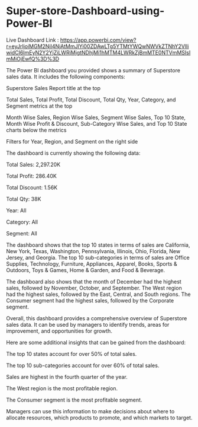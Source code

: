 # Super-store-Dashboard-using-Power-BI

Live Dashboard Link : https://app.powerbi.com/view?r=eyJrIjoiMGM2NjI4NjAtMmJlYi00ZDAwLTg5YTMtYWQwNWVkZTNhY2VlIiwidCI6ImEyN2Y2YjZiLWRjMjgtNDhjMi1hMTM4LWRkZjBmMTE0NTVmMSIsImMiOjEwfQ%3D%3D

The Power BI dashboard you provided shows a summary of Superstore sales data. It includes the following components:

Superstore Sales Report title at the top

Total Sales, Total Profit, Total Discount, Total Qty, Year, Category, and Segment metrics at the top

Month Wise Sales, Region Wise Sales, Segment Wise Sales, Top 10 State, Month Wise Profit & Discount, Sub-Category Wise Sales, and Top 10 State charts below the metrics

Filters for Year, Region, and Segment on the right side

The dashboard is currently showing the following data:

Total Sales: 2,297.20K

Total Profit: 286.40K

Total Discount: 1.56K

Total Qty: 38K

Year: All

Category: All

Segment: All

The dashboard shows that the top 10 states in terms of sales are California, New York, Texas, Washington, Pennsylvania, Illinois, Ohio, Florida, New Jersey, and Georgia. The top 10 sub-categories in terms of 
sales are Office Supplies, Technology, Furniture, Appliances, Apparel, Books, Sports & Outdoors, Toys & Games, Home & Garden, and Food & Beverage.

The dashboard also shows that the month of December had the highest sales, followed by November, October, and September. The West region had the highest sales, followed by the East, Central, and South regions. The Consumer segment had the highest sales, followed by the Corporate segment.

Overall, this dashboard provides a comprehensive overview of Superstore sales data. It can be used by managers to identify trends, areas for improvement, and opportunities for growth.

Here are some additional insights that can be gained from the dashboard:

The top 10 states account for over 50% of total sales.

The top 10 sub-categories account for over 60% of total sales.

Sales are highest in the fourth quarter of the year.

The West region is the most profitable region.

The Consumer segment is the most profitable segment.

Managers can use this information to make decisions about where to allocate resources, which products to promote, and which markets to target.
